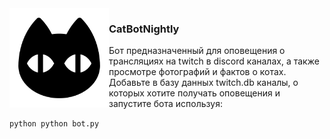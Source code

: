 <img align="left" width="159px" src="md/cat_icon.png">

<h3>CatBotNightly</h3>
Бот предназначенный для оповещения о трансляциях на twitch в discord каналах, а также просмотре фотографий и фактов о котах. Добавьте в базу данных twitch.db каналы, о которых хотите получать оповещения и запустите бота используя:

```python python bot.py ```